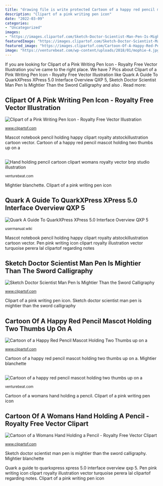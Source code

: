 ```yaml
---
title: "drawing file is write protected Cartoon of a happy red pencil mascot holding two thumbs up on a"
description: "Clipart of a pink writing pen icon"
date: "2022-03-09"
categories:
- "Uncategorized"
images:
- "https://images.clipartof.com/Sketch-Doctor-Scientist-Man-Pen-Is-Mightier-Than-The-Sword-Calligraphy-Pose-10241674785.jpg"
featuredImage: "https://images.clipartof.com/Sketch-Doctor-Scientist-Man-Pen-Is-Mightier-Than-The-Sword-Calligraphy-Pose-10241674785.jpg"
featured_image: "https://images.clipartof.com/Cartoon-Of-A-Happy-Red-Pencil-Mascot-Holding-Two-Thumbs-Up-On-A-Notebook-Royalty-Free-Vector-Clipart-10241211288.jpg"
image: "https://venturebeat.com/wp-content/uploads/2018/01/mophie-4.jpg?w=726"
---
```


If you are looking for Clipart of a Pink Writing Pen Icon - Royalty Free Vector Illustration you've came to the right place. We have 7 Pics about Clipart of a Pink Writing Pen Icon - Royalty Free Vector Illustration like Quark A Guide To QuarkXPress XPress 5.0 Interface Overview QXP 5, Sketch Doctor Scientist Man Pen Is Mightier Than the Sword Calligraphy and also . Read more:

## Clipart Of A Pink Writing Pen Icon - Royalty Free Vector Illustration

![Clipart of a Pink Writing Pen Icon - Royalty Free Vector Illustration](https://images.clipartof.com/Clipart-Of-A-Pink-Writing-Pen-Icon-Royalty-Free-Vector-Illustration-10241229939.jpg "Sketch doctor scientist man pen is mightier than the sword calligraphy")

<small>www.clipartof.com</small>

Mascot notebook pencil holding happy clipart royalty atstockillustration cartoon vector. Cartoon of a happy red pencil mascot holding two thumbs up on a

## 

![](https://venturebeat.com/wp-content/uploads/2019/06/shopify-3d-models.jpg "Hand holding pencil cartoon clipart womans royalty vector bnp studio illustration")

<small>venturebeat.com</small>

Mightier blanchette. Clipart of a pink writing pen icon

## Quark A Guide To QuarkXPress XPress 5.0 Interface Overview QXP 5

![Quark A Guide To QuarkXPress XPress 5.0 Interface Overview QXP 5](https://usermanual.wiki/quark/QXP5InterfaceOverview.1241675024-User-Guide-Page-1.png "Clipart of a pink writing pen icon")

<small>usermanual.wiki</small>

Mascot notebook pencil holding happy clipart royalty atstockillustration cartoon vector. Pen pink writing icon clipart royalty illustration vector turquoise perera lal clipartof regarding notes

## Sketch Doctor Scientist Man Pen Is Mightier Than The Sword Calligraphy

![Sketch Doctor Scientist Man Pen Is Mightier Than the Sword Calligraphy](https://images.clipartof.com/Sketch-Doctor-Scientist-Man-Pen-Is-Mightier-Than-The-Sword-Calligraphy-Pose-10241674785.jpg "Mightier blanchette")

<small>www.clipartof.com</small>

Clipart of a pink writing pen icon. Sketch doctor scientist man pen is mightier than the sword calligraphy

## Cartoon Of A Happy Red Pencil Mascot Holding Two Thumbs Up On A

![Cartoon of a Happy Red Pencil Mascot Holding Two Thumbs up on a](https://images.clipartof.com/Cartoon-Of-A-Happy-Red-Pencil-Mascot-Holding-Two-Thumbs-Up-On-A-Notebook-Royalty-Free-Vector-Clipart-10241211288.jpg "Cartoon of a womans hand holding a pencil")

<small>www.clipartof.com</small>

Cartoon of a happy red pencil mascot holding two thumbs up on a. Mightier blanchette

## 

![](https://venturebeat.com/wp-content/uploads/2018/01/mophie-4.jpg?w=726 "Cartoon of a happy red pencil mascot holding two thumbs up on a")

<small>venturebeat.com</small>

Cartoon of a womans hand holding a pencil. Clipart of a pink writing pen icon

## Cartoon Of A Womans Hand Holding A Pencil - Royalty Free Vector Clipart

![Cartoon of a Womans Hand Holding a Pencil - Royalty Free Vector Clipart](https://images.clipartof.com/Cartoon-Of-A-Womans-Hand-Holding-A-Pencil-Royalty-Free-Vector-Clipart-10241186132.jpg "Sketch doctor scientist man pen is mightier than the sword calligraphy")

<small>www.clipartof.com</small>

Sketch doctor scientist man pen is mightier than the sword calligraphy. Mightier blanchette

Quark a guide to quarkxpress xpress 5.0 interface overview qxp 5. Pen pink writing icon clipart royalty illustration vector turquoise perera lal clipartof regarding notes. Clipart of a pink writing pen icon
